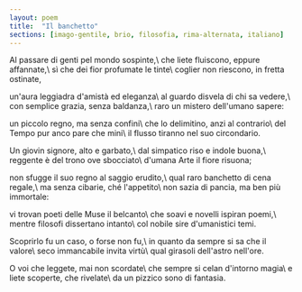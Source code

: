 ```yaml
---
layout: poem
title:  "Il banchetto"
sections: [imago-gentile, brio, filosofia, rima-alternata, italiano]
---
```


Al passare di genti pel mondo sospinte,\\
che liete fluiscono, eppure affannate,\\
sì che dei fior profumate le tinte\\
coglier non riescono, in fretta ostinate,

un'aura leggiadra d'amistà ed eleganza\\
al guardo disvela di chi sa vedere,\\
con semplice grazia, senza baldanza,\\
raro un mistero dell'umano sapere:

un piccolo regno, ma senza confini\\
che lo delimitino, anzi al contrario\\
del Tempo pur anco pare che mini\\
il flusso tiranno nel suo circondario.

Un giovin signore, alto e garbato,\\
dal simpatico riso e indole buona,\\
reggente è del trono ove sbocciato\\
d'umana Arte il fiore risuona;

non sfugge il suo regno al saggio erudito,\\
qual raro banchetto di cena regale,\\
ma senza cibarie, ché l'appetito\\
non sazia di pancia, ma ben più immortale:

vi trovan poeti delle Muse il belcanto\\
che soavi e novelli ispiran poemi,\\
mentre filosofi dissertano intanto\\
col nobile sire d'umanistici temi.

Scoprirlo fu un caso, o forse non fu,\\
in quanto da sempre si sa che il valore\\
seco immancabile invita virtù\\
qual girasoli dell'astro nell'ore.

O voi che leggete, mai non scordate\\
che sempre si celan d'intorno magia\\
e liete scoperte, che rivelate\\
da un pizzico sono di fantasia.

